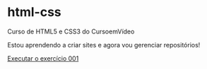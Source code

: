 # html-css
 Curso de HTML5 e CSS3 do CursoemVídeo

Estou aprendendo a criar sites e agora vou gerenciar repositórios!

<a href="https://felipewebmaster.github.io/html-css/Exerc%C3%ADcios/EX002/index.html">Executar o exercício 001</a>